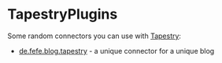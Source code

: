 # TapestryPlugins
 
Some random connectors you can use with [Tapestry](https://usetapestry.com):

  * [de.fefe.blog.tapestry](Downloads/de.fefe.blog.tapestry) - a unique connector for a unique blog
  
